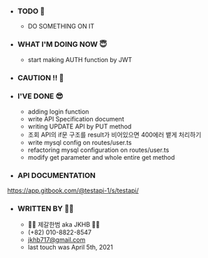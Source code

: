 - ### TODO 🤪
  - DO SOMETHING ON IT


- ### WHAT I'M DOING NOW 😇
  - start making AUTH function by JWT  



- ### CAUTION !! 🤯



- ### I'VE DONE 😎
  - adding login function 
  - write API Specification document
  - writing UPDATE API by PUT method   
  - 조회 API의 if문 구조를 result가 비어있으면 400에러 뱉게 처리하기
  - write mysql config on routes/user.ts
  - refactoring mysql configuration on routes/user.ts
  - modify get parameter and whole entire get method


- ### API DOCUMENTATION
https://app.gitbook.com/@testapi-1/s/testapi/

- ### WRITTEN BY 🙋‍♂️
  - 💂‍♂️ 제갈한범 aka JKHB 💂‍♂️
  - (+82) 010-8822-8547
  - jkhb717@gmail.com
  - last touch was April 5th, 2021

